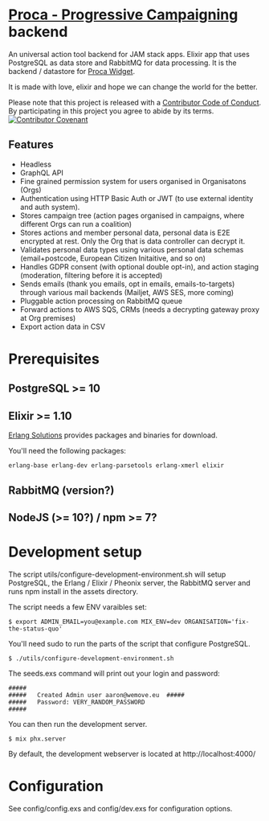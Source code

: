 # [Proca - Progressive Campaigning](https://proca.app) backend

An universal action tool backend for JAM stack apps.
Elixir app that uses PostgreSQL as data store and RabbitMQ
for data processing. It is the backend / datastore for [Proca Widget](https://github.com/FixTheStatusQuo/proca).

It is made with love, elixir and hope we can change the world for the better.

Please note that this project is released with a [Contributor Code of Conduct](code_of_conduct.md). By participating in this project you agree to abide by its terms.
[![Contributor Covenant](https://img.shields.io/badge/Contributor%20Covenant-v2.0%20adopted-ff69b4.svg)](code_of_conduct.md)


## Features

- Headless 
- GraphQL API 
- Fine grained permission system for users organised in Organisatons (Orgs)
- Authentication using HTTP Basic Auth or JWT (to use external identity and auth system).
- Stores campaign tree (action pages organised in campaigns, where different Orgs can run a coalition)
- Stores actions and member personal data, personal data is E2E encrypted at rest. Only the Org that is data controller can decrypt it.
- Validates personal data types using various personal data schemas (email+postcode, European Citizen Initaitive, and so on)
- Handles GDPR consent (with optional double opt-in), and action staging (moderation, filtering before it is accepted)
- Sends emails (thank you emails, opt in emails, emails-to-targets) through various mail backends (Mailjet, AWS SES, more coming)
- Pluggable action processing on RabbitMQ queue 
- Forward actions to AWS SQS, CRMs (needs a decrypting gateway proxy at Org premises)
- Export action data in CSV


# Prerequisites

## PostgreSQL >= 10

## Elixir >= 1.10

[Erlang Solutions](https://www.erlang-solutions.com/downloads/) provides packages and binaries for download.

You'll need the following packages:

    erlang-base erlang-dev erlang-parsetools erlang-xmerl elixir

## RabbitMQ (version?)

## NodeJS (>= 10?) / npm >= 7?

# Development setup

The script utils/configure-development-environment.sh will setup PostgreSQL, the Erlang / Elixir / Pheonix server, the RabbitMQ server and runs npm install in the assets directory.

The script needs a few ENV varaibles set:

`$ export ADMIN_EMAIL=you@example.com MIX_ENV=dev ORGANISATION='fix-the-status-quo'`

You'll need sudo to run the parts of the script that configure PostgreSQL.

`$ ./utils/configure-development-environment.sh`

The seeds.exs command will print out your login and password:

    #####
    #####   Created Admin user aaron@wemove.eu  #####
    #####   Password: VERY_RANDOM_PASSWORD
    #####

You can then run the development server.

`$ mix phx.server`

By default, the development webserver is located at http://localhost:4000/

# Configuration

See config/config.exs and config/dev.exs for configuration options.
